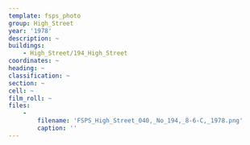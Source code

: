 ```yaml
---
template: fsps_photo
group: High_Street
year: '1978'
description: ~
buildings:
    - High_Street/194_High_Street
coordinates: ~
heading: ~
classification: ~
section: ~
cell: ~
film_roll: ~
files:
    -
        filename: 'FSPS_High_Street_040,_No_194,_8-6-C,_1978.png'
        caption: ''
---
```


